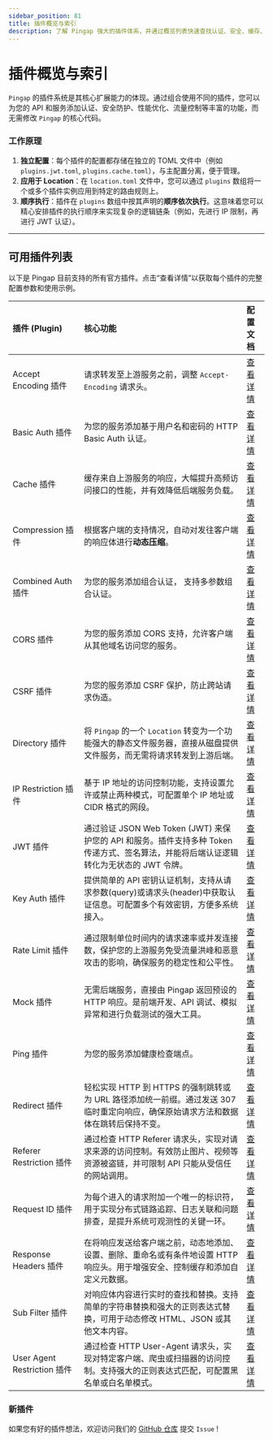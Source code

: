 ```yaml
---
sidebar_position: 81
title: 插件概览与索引
description: 了解 Pingap 强大的插件体系，并通过概览列表快速查找认证、安全、缓存、限流等所有可用插件的详细文档。
---
```


# 插件概览与索引

`Pingap` 的插件系统是其核心扩展能力的体现。通过组合使用不同的插件，您可以为您的 API 和服务添加认证、安全防护、性能优化、流量控制等丰富的功能，而无需修改 `Pingap` 的核心代码。

### 工作原理

1.  **独立配置**：每个插件的配置都存储在独立的 TOML 文件中（例如 `plugins.jwt.toml`, `plugins.cache.toml`），与主配置分离，便于管理。
2.  **应用于 Location**：在 `location.toml` 文件中，您可以通过 `plugins` 数组将一个或多个插件实例应用到特定的路由规则上。
3.  **顺序执行**：插件在 `plugins` 数组中按其声明的**顺序依次执行**。这意味着您可以精心安排插件的执行顺序来实现复杂的逻辑链条（例如，先进行 IP 限制，再进行 JWT 认证）。

---

## 可用插件列表

以下是 Pingap 目前支持的所有官方插件。点击“查看详情”以获取每个插件的完整配置参数和使用示例。

| 插件 (Plugin)               | 核心功能                                                                                                                                | 配置文档                             |
| :-------------------------- | :-------------------------------------------------------------------------------------------------------------------------------------- | :----------------------------------- |
| Accept Encoding 插件        | 请求转发至上游服务之前，调整 `Accept-Encoding` 请求头。                                                                                 | [查看详情](./accept-encoding.md)     |
| Basic Auth 插件             | 为您的服务添加基于用户名和密码的 HTTP Basic Auth 认证。                                                                                 | [查看详情](./basic-auth.md)          |
| Cache 插件                  | 缓存来自上游服务的响应，大幅提升高频访问接口的性能，并有效降低后端服务负载。                                                            | [查看详情](./cache.md)               |
| Compression 插件            | 根据客户端的支持情况，自动对发往客户端的响应体进行**动态压缩**。                                                                        | [查看详情](./compression.md)         |
| Combined Auth 插件          | 为您的服务添加组合认证， 支持多参数组合认证。                                                                                           | [查看详情](./combined-auth.md)       |
| CORS 插件                   | 为您的服务添加 CORS 支持，允许客户端从其他域名访问您的服务。                                                                            | [查看详情](./cors.md)                |
| CSRF 插件                   | 为您的服务添加 CSRF 保护，防止跨站请求伪造。                                                                                            | [查看详情](./csrf.md)                |
| Directory 插件              | 将 `Pingap` 的一个 `Location` 转变为一个功能强大的静态文件服务器，直接从磁盘提供文件服务，而无需将请求转发到上游后端。                  | [查看详情](./directory.md)           |
| IP Restriction 插件         | 基于 IP 地址的访问控制功能，支持设置允许或禁止两种模式，可配置单个 IP 地址或 CIDR 格式的网段。                                          | [查看详情](./ip-restriction.md)      |
| JWT 插件                    | 通过验证 JSON Web Token (JWT) 来保护您的 API 和服务。插件支持多种 Token 传递方式、签名算法，并能将后端认证逻辑转化为无状态的 JWT 令牌。 | [查看详情](./jwt.md)                 |
| Key Auth 插件               | 提供简单的 API 密钥认证机制，支持从请求参数(query)或请求头(header)中获取认证信息。可配置多个有效密钥，方便多系统接入。                  | [查看详情](./key-auth.md)            |
| Rate Limit 插件             | 通过限制单位时间内的请求速率或并发连接数，保护您的上游服务免受流量洪峰和恶意攻击的影响，确保服务的稳定性和公平性。                      | [查看详情](./limit.md)               |
| Mock 插件                   | 无需后端服务，直接由 Pingap 返回预设的 HTTP 响应。是前端开发、API 调试、模拟异常和进行负载测试的强大工具。                              | [查看详情](./mock.md)                |
| Ping 插件                   | 为您的服务添加健康检查端点。                                                                                                            | [查看详情](./ping.md)                |
| Redirect 插件               | 轻松实现 HTTP 到 HTTPS 的强制跳转或为 URL 路径添加统一前缀。通过发送 307 临时重定向响应，确保原始请求方法和数据体在跳转后保持不变。     | [查看详情](./redirect.md)            |
| Referer Restriction 插件    | 通过检查 HTTP Referer 请求头，实现对请求来源的访问控制。有效防止图片、视频等资源被盗链，并可限制 API 只能从受信任的网站调用。           | [查看详情](./referer-restriction.md) |
| Request ID 插件             | 为每个进入的请求附加一个唯一的标识符，用于实现分布式链路追踪、日志关联和问题排查，是提升系统可观测性的关键一环。                        | [查看详情](./request-id.md)          |
| Response Headers 插件       | 在将响应发送给客户端之前，动态地添加、设置、删除、重命名或有条件地设置 HTTP 响应头。用于增强安全、控制缓存和添加自定义元数据。          | [查看详情](./response-headers.md)    |
| Sub Filter 插件             | 对响应体内容进行实时的查找和替换。支持简单的字符串替换和强大的正则表达式替换，可用于动态修改 HTML、JSON 或其他文本内容。                | [查看详情](./sub-filter.md)          |
| User Agent Restriction 插件 | 通过检查 HTTP User-Agent 请求头，实现对特定客户端、爬虫或扫描器的访问控制。支持强大的正则表达式匹配，可配置黑名单或白名单模式。         | [查看详情](./ua-restriction.md)      |

### 新插件

如果您有好的插件想法，欢迎访问我们的 [GitHub 仓库](https://github.com/vicanso/pingap) 提交 `Issue` ! 
